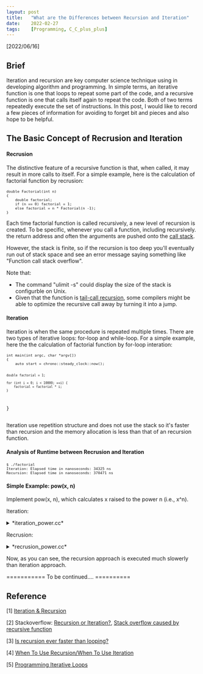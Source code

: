 ```yaml
---
layout: post
title:   "What are the Differences between Recursion and Iteration"
date:    2022-02-27
tags:    [Programming, C_C_plus_plus]
---
```

[2022/06/16]

## Brief ##
Iteration and recursion are key computer science technique using in developing algorithm and programming. In simple terms, an iterative function is one that loops to repeat some part of the code, and a recursive function is one that calls itself again to repeat the code. Both of two terms repeatedly execute the set of instructions. In this post, I would like to record a few pieces of information for avoiding to forget bit and pieces and also hope to be helpful.

## The Basic Concept of Recrusion and Iteration ##

#### Recrusion  ####
The distinctive feature of a recursive function is that, when called, it may result in more calls to itself. For a simple example, here is the calculation of factorial function by recrusion:

<div class="language-shell highlighter-rouge"><pre class="highlight"><code class="hljs ruby"><span class="nb" style="font-size: 80%">double Factorial(int n)
{
    double factorial;
    if (n == 0) factorial = 1;
    else factorial = n * Factorial(n -1);
}</span></code></pre></div>

Each time factorial function is called recursively, a new level of recursion is created. To be specific, whenever you call a function, including recursively. the return address and often the arguments are pushed onto the [call stack][callstack]. 

However, the stack is finite, so if the recursion is too deep you'll eventually run out of stack space and see an error message saying something like "Function call stack overflow".

Note that:
- The command "ulimit -s" could display the size of the stack is configurble on Unix.
- Given that the function is [tail-call recursion][tail], some compilers might be able to optimize the recursive call away by turning it into a jump.

#### Iteration ####
Iteration is when the same procedure is repeated multiple times. There are two types of iterative loops: for-loop and while-loop. For a simple example, here the the calculation of factorial function by for-loop interation:

<div class="language-shell highlighter-rouge"><pre class="highlight"><code class="hljs ruby"><span class="nb" style="font-size: 80%">int main(int argc, char *argv[])
{
    auto start = chrono::steady_clock::now();

    double factorial = 1;

    for (int i = 0; i < 10000; ++i) {
        factorial = factorial * i;
    }
}</span></code></pre></div>

Iteration use repetition structure and does not use the stack so it's faster than recursion and the memory allocation is less than that of an recursion function.

#### Analysis of Runtime between Recrusion and Iteration ####

<div class="language-shell highlighter-rouge"><pre class="highlight"><code class="hljs ruby"><span class="nb" style="font-size: 80%">$ ./factorial
Iteration: Elapsed time in nanoseconds: 34325 ns
Recursion: Elapsed time in nanoseconds: 370471 ns</span></code></pre></div>

#### Simple Example:  pow(x, n) ####
Implement pow(x, n), which calculates x raised to the power n (i.e., x^n).

Iteration:
<details markdown=block>
<summary markdown=span>*iteration_power.cc*</summary>
<div class="language-shell highlighter-rouge"><pre class="highlight"><code class="hljs ruby"><span class="nb" style="font-size: 80%">double myPow(double x, int n) {
    int flag = 0;
    double res = 1;
    if( n < 0 )
    {
        flag = 1;
        n = abs(n);
    }
    while( n > 0 )
    {
        if( n & 1 )
            res = res*x;
        x = x*x;
        n >>= 1;
    }
    if(flag)
        res = 1/res;
    return res;
}</span></code></pre></div></details>

Recrusion:
<details markdown=block>
<summary markdown=span>*recrusion_power.cc*</summary>
<div class="language-shell highlighter-rouge"><pre class="highlight"><code class="hljs ruby"><span class="nb" style="font-size: 60%">double myPow(double x, int n) {
    if (n == 0) return 1;
    if (n<0) return 1/x * myPow(1/x, -(n+1));
    if (n%2 == 0) return myPow(x*x, n/2);
    else return x*myPow(x*x, n/2);
}</span></code></pre></div></details>


Now, as you can see, the recursion approach is executed much slowerly than iteration approach.

=========== To be continued…. ==========

## Reference ##
[1] [Iteration & Recursion](https://www.advanced-ict.info/programming/recursion.html)

[2] Stackoverflow: [Recursion or Iteration?](https://stackoverflow.com/questions/72209/recursion-or-iteration/72694#72694), [Stack overflow caused by recursive function](https://stackoverflow.com/questions/15976333/stack-overflow-caused-by-recursive-function)

[3] [Is recursion ever faster than looping?](https://stackoverflow.com/questions/2651112/is-recursion-ever-faster-than-looping/2651200#2651200)

[4] [When To Use Recursion/When To Use Iteration](https://www.csie.ntu.edu.tw/~course/10420/Resources/lp/node37.html)

[5] [Programming Iterative Loops](https://web.stanford.edu/group/sisl/k12/optimization/MO-unit1-pdfs/1.8iterativeloops.pdf)

[tail]:https://en.wikipedia.org/wiki/Tail_call "https://en.wikipedia.org/wiki/Tail_call"

[callstack]:https://en.wikipedia.org/wiki/Call_stack "https://en.wikipedia.org/wiki/Call_stack"
